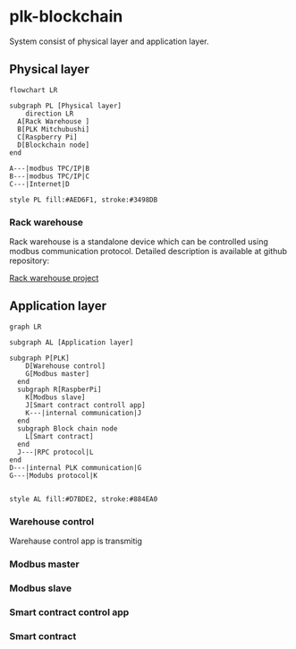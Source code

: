 # plk-blockchain

System consist of physical layer and application layer.

## Physical layer
```mermaid
flowchart LR

subgraph PL [Physical layer]
    direction LR
  A[Rack Warehouse ]
  B[PLK Mitchubushi]
  C[Raspberry Pi]
  D[Blockchain node]
end

A---|modbus TPC/IP|B
B---|modbus TPC/IP|C
C---|Internet|D

style PL fill:#AED6F1, stroke:#3498DB

```
### Rack warehouse

Rack warehouse is a standalone device which can be controlled using modbus communication protocol. Detailed description is available at github repository: 

[Rack warehouse project](https://github.com/fsprojekti/rack-warehouse-jetmax)


## Application layer
```mermaid
graph LR

subgraph AL [Application layer]

subgraph P[PLK]
    D[Warehouse control]
    G[Modbus master]
  end
  subgraph R[RaspberPi]
    K[Modbus slave]
    J[Smart contract controll app]
    K---|internal communication|J
  end
  subgraph Block chain node
    L[Smart contract]
  end
  J---|RPC protocol|L
end
D---|internal PLK communication|G
G---|Modubs protocol|K 


style AL fill:#D7BDE2, stroke:#884EA0
```
### Warehouse control

Warehause control app is transmitig 

### Modbus master
### Modbus slave
### Smart contract control app
### Smart contract
